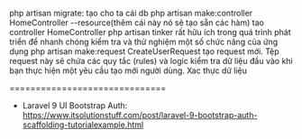 php artisan migrate: tạo cho ta cái db
php artisan make:controller HomeController --resource(thêm cái này nó sẽ tạo sẵn các hàm) tao controller HomeController
php artisan tinker rất hữu ích trong quá trình phát triển để nhanh chóng kiểm tra và thử nghiệm một số chức năng của ứng dụng
php artisan make:request CreateUserRequest tạo request mới. Tệp request này sẽ chứa các quy tắc (rules) và logic kiểm tra dữ liệu đầu vào khi bạn thực hiện một yêu cầu tạo mới người dùng. Xac thực dữ liệu

==============================
- Laravel 9 UI Bootstrap Auth: https://www.itsolutionstuff.com/post/laravel-9-bootstrap-auth-scaffolding-tutorialexample.html
